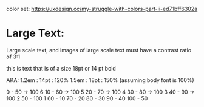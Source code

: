color set: https://uxdesign.cc/my-struggle-with-colors-part-ii-ed71bff6302a

# Large Text:

Large scale text, and images of large scale text must have a contrast ratio of 3:1

this is text that is of a size 18pt or 14 pt bold

AKA:
    1.2em : 14pt : 120%
    1.5em : 18pt : 150%
    (assuming body font is 100%)

0   -  50 -> 100    6
10  -  60 -> 100    5
20  -  70 -> 100    4
30  -  80 -> 100    3
40  -  90 -> 100    2
50  - 100           1
60  -  10
70  -  20
80  -  30
90  -  40
100 -  50